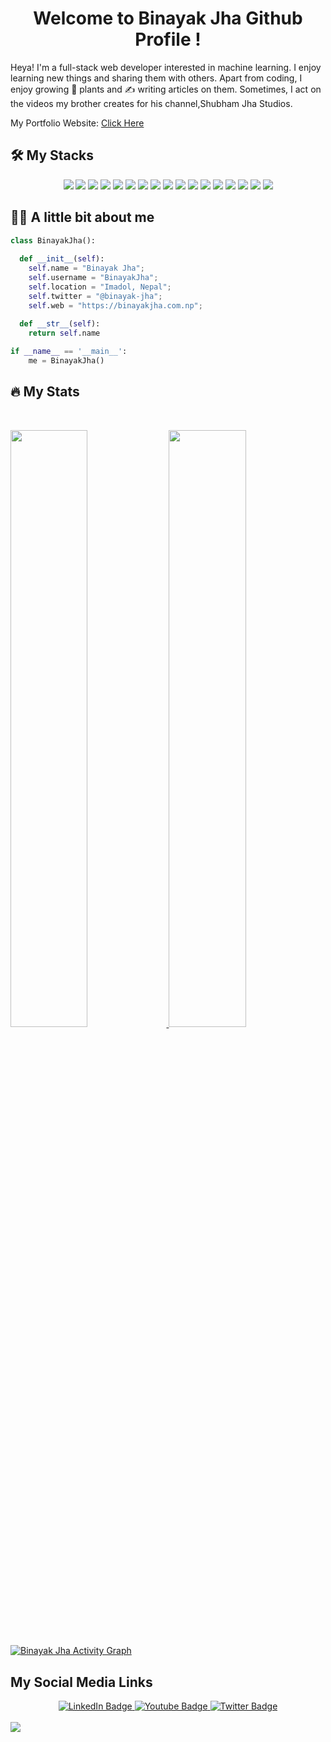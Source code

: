 <h1 align="center">
  <b>Welcome to Binayak Jha Github Profile !</b>
</h1>

Heya! I'm a full-stack web developer interested in machine learning. I enjoy learning new things and sharing them with others. Apart from coding, I enjoy growing 🌱 plants and ✍️ writing articles on them. Sometimes, I act on the videos my brother creates for his channel,Shubham Jha Studios.

<p> My Portfolio Website: <a href="https://binayakjha.com.np"> Click Here </a>

<p>
  
## :hammer_and_wrench: My Stacks
<div align="center">
  <img src="https://img.shields.io/badge/html5-%23E34F26.svg?style=for-the-badge&logo=html5&logoColor=white">
  <img src="https://img.shields.io/badge/css3-%231572B6.svg?style=for-the-badge&logo=css3&logoColor=white">
  <img src="https://img.shields.io/badge/javascript-%23323330.svg?style=for-the-badge&logo=javascript&logoColor=%23F7DF1E">
  <img src="https://img.shields.io/badge/bootstrap-%23563D7C.svg?style=for-the-badge&logo=bootstrap&logoColor=white">
  <img src="https://img.shields.io/badge/tailwindcss-%2338B2AC.svg?style=for-the-badge&logo=tailwind-css&logoColor=white">
  <img src="https://img.shields.io/badge/python-3670A0?style=for-the-badge&logo=python&logoColor=ffdd54">
  <img src="https://img.shields.io/badge/django-%23092E20.svg?style=for-the-badge&logo=django&logoColor=white">
  <img src="https://img.shields.io/badge/c-%2300599C.svg?style=for-the-badge&logo=c&logoColor=white">
  <img src="https://img.shields.io/badge/mysql-%2300f.svg?style=for-the-badge&logo=mysql&logoColor=white">
  <img src="https://img.shields.io/badge/Visual%20Studio%20Code-0078d7.svg?style=for-the-badge&logo=visual-studio-code&logoColor=white">
<!--  OTHER -->

 <img src="https://img.shields.io/badge/mac%20os-000000?style=for-the-badge&logo=macos&logoColor=F0F0F0">
 <img src="https://img.shields.io/badge/Windows-0078D6?style=for-the-badge&logo=windows&logoColor=white">
 <img src="https://img.shields.io/badge/Ubuntu-E95420?style=for-the-badge&logo=ubuntu&logoColor=white0">
 <img src="https://img.shields.io/badge/Fedora-294172?style=for-the-badge&logo=fedora&logoColor=white">
 
 <img src="https://img.shields.io/badge/pandas-%23150458.svg?style=for-the-badge&logo=pandas&logoColor=white">
 <img src="https://img.shields.io/badge/scikit--learn-%23F7931E.svg?style=for-the-badge&logo=scikit-learn&logoColor=white">
 <img src="https://img.shields.io/badge/numpy-%23013243.svg?style=for-the-badge&logo=numpy&logoColor=white">
 
</div>
</p>

## :man_technologist: A little bit about me

```python
class BinayakJha():
    
  def __init__(self):
    self.name = "Binayak Jha";
    self.username = "BinayakJha";
    self.location = "Imadol, Nepal";
    self.twitter = "@binayak-jha";
    self.web = "https://binayakjha.com.np";
  
  def __str__(self):
    return self.name

if __name__ == '__main__':
    me = BinayakJha()
```

## :fire: My Stats

<br/>
<p align="left">
  <a href="#">
  <img width="49.5%" src="https://github-readme-stats.vercel.app/api?username=BinayakJha&show_icons=true&theme=gruvbox&hide_border=true" />
    <img width="49.5%" src="https://github-readme-streak-stats.herokuapp.com/?user=BinayakJha&theme=gruvbox&hide_border=true" />
  </a>
</p>

[![Binayak Jha Activity Graph](https://activity-graph.herokuapp.com/graph?username=BinayakJha&custom_title=Binayak%20Jha%20Contribution%20Graph&theme=gruvbox&bg_color=282828&hide_border=true&line=d1a01f&point=c58545)](http://activity-graph.herokuapp.com/graph?username=BinayakJha&custom_title=Binayak%20Jha%20Contribution%20Graph&theme=gruvbox&bg_color=282828&hide_border=true&line=d1a01f&point=c58545)


 ## My Social Media Links

<div id="badges" align="center">
  <a href="https://www.linkedin.com/in/binayak-jha/">
    <img src="https://img.shields.io/badge/LinkedIn-blue?style=for-the-badge&logo=linkedin&logoColor=white" alt="LinkedIn Badge"/>
  </a>
  <a href="https://www.youtube.com/channel/UCtD420HIjZNE4OvCKJAtXLA">
    <img src="https://img.shields.io/badge/YouTube-red?style=for-the-badge&logo=youtube&logoColor=white" alt="Youtube Badge"/>
  </a>
  <a href="https://www.facebook.com/binayak.jha.py/">
    <img src="https://img.shields.io/badge/Facebook-blue?style=for-the-badge&logo=facebook&logoColor=white" alt="Twitter Badge"/>
  </a>
</div>
<br>
<img src="https://holopin.io/api/user/board?user=binayakjha">


